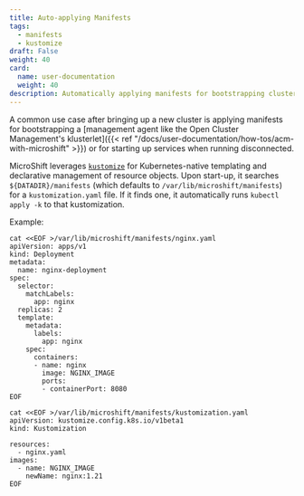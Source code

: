 ```yaml
---
title: Auto-applying Manifests
tags:
  - manifests
  - kustomize
draft: False
weight: 40
card:
  name: user-documentation
  weight: 40
description: Automatically applying manifests for bootstrapping cluster services.
---
```

A common use case after bringing up a new cluster is applying manifests for bootstrapping a [management agent like the Open Cluster Management's klusterlet]({{< ref "/docs/user-documentation/how-tos/acm-with-microshift" >}}) or for starting up services when running disconnected.


MicroShift leverages [`kustomize`](https://kubernetes.io/docs/tasks/manage-kubernetes-objects/kustomization/) for Kubernetes-native templating and declarative management of resource objects. Upon start-up, it searches `${DATADIR}/manifests` (which defaults to `/var/lib/microshift/manifests`) for a `kustomization.yaml` file. If it finds one, it automatically runs `kubectl apply -k` to that kustomization.

Example:
```
cat <<EOF >/var/lib/microshift/manifests/nginx.yaml
apiVersion: apps/v1
kind: Deployment
metadata:
  name: nginx-deployment
spec:
  selector:
    matchLabels:
      app: nginx
  replicas: 2
  template:
    metadata:
      labels:
        app: nginx
    spec:
      containers:
      - name: nginx
        image: NGINX_IMAGE
        ports:
        - containerPort: 8080
EOF

cat <<EOF >/var/lib/microshift/manifests/kustomization.yaml
apiVersion: kustomize.config.k8s.io/v1beta1
kind: Kustomization

resources:
  - nginx.yaml
images:
  - name: NGINX_IMAGE
    newName: nginx:1.21
EOF
```
